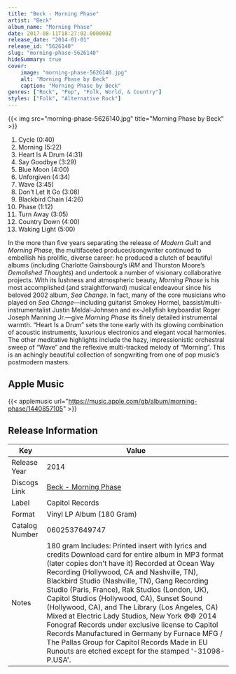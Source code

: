 ```yaml
---
title: "Beck - Morning Phase"
artist: "Beck"
album_name: "Morning Phase"
date: 2017-08-11T18:27:02.000000Z
release_date: "2014-01-01"
release_id: "5626140"
slug: "morning-phase-5626140"
hideSummary: true
cover:
    image: "morning-phase-5626140.jpg"
    alt: "Morning Phase by Beck"
    caption: "Morning Phase by Beck"
genres: ["Rock", "Pop", "Folk, World, & Country"]
styles: ["Folk", "Alternative Rock"]
---
```


{{< img src="morning-phase-5626140.jpg" title="Morning Phase by Beck" >}}

<!-- section break -->

1. Cycle (0:40)
2. Morning (5:22)
3. Heart Is A Drum (4:31)
4. Say Goodbye (3:29)
5. Blue Moon (4:00)
6. Unforgiven (4:34)
7. Wave (3:45)
8. Don't Let It Go (3:08)
9. Blackbird Chain (4:26)
10. Phase (1:12)
11. Turn Away (3:05)
12. Country Down (4:00)
13. Waking Light (5:00)

<!-- section break -->


In the more than five years separating the release of <i>Modern Guilt</i> and <i>Morning Phase</i>, the multifaceted producer/songwriter continued to embellish his prolific, diverse career: he produced a clutch of beautiful albums (including Charlotte Gainsbourg’s <i>IRM</i> and Thurston Moore’s <i>Demolished Thoughts</i>) and undertook a number of visionary collaborative projects. With its lushness and atmospheric beauty, <i>Morning Phase</i> is his most accomplished (and straightforward) musical endeavour since his beloved 2002 album, <i>Sea Change</i>. In fact, many of the core musicians who played on <i>Sea Change</i>—including guitarist Smokey Hormel, bassist/multi-instrumentalist Justin Meldal-Johnsen and ex-Jellyfish keyboardist Roger Joseph Manning Jr.—give <i>Morning Phase</i> its finely detailed instrumental warmth. “Heart Is a Drum” sets the tone early with its glowing combination of acoustic instruments, luxurious electronics and elegant vocal harmonies. The other meditative highlights include the hazy, impressionistic orchestral sweep of “Wave” and the reflexive multi-tracked melody of “Morning”. This is an achingly beautiful collection of songwriting from one of pop music’s postmodern masters.



## Apple Music
{{< applemusic url="https://music.apple.com/gb/album/morning-phase/1440857105" >}}






## Release Information
|  Key           | Value                                                |
| ---------------| ---------------------------------------------------- |
| Release Year   | 2014                                   |
| Discogs Link   | [Beck - Morning Phase](https://www.discogs.com/release/5626140-Beck-Morning-Phase) |
| Label          | Capitol Records |
| Format         | Vinyl LP Album (180 Gram) |
| Catalog Number | 0602537649747 |
| Notes | 180 gram  Includes: Printed insert with lyrics and credits Download card for entire album in MP3 format (later copies don't have it)  Recorded at Ocean Way Recording (Hollywood, CA and Nashville, TN), Blackbird Studio (Nashville, TN), Gang Recording Studio (Paris, France), Rak Studios (London, UK), Capitol Studios (Hollywood, CA), Sunset Sound (Hollywood, CA), and The Library (Los Angeles, CA) Mixed at Electric Lady Studios, New York  ℗© 2014 Fonograf Records under exclusive license to Capitol Records Manufactured in Germany by Furnace MFG / The Pallas Group for Capitol Records Made in EU  Runouts are etched except for the stamped '-31098- P.USA'. |